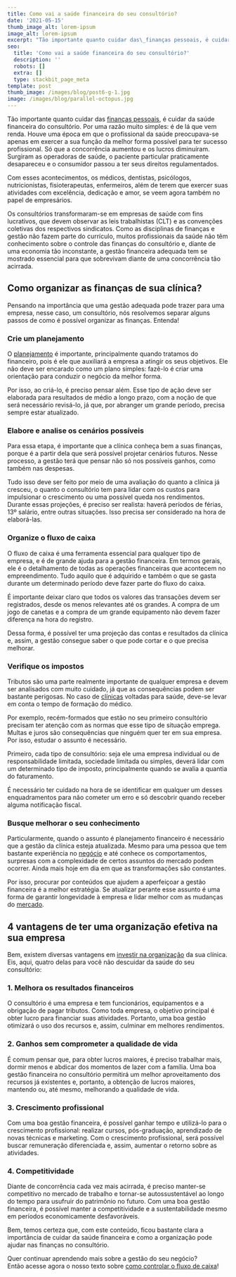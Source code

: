 ```yaml
---
title: Como vai a saúde financeira do seu consultório?
date: '2021-05-15'
thumb_image_alt: lorem-ipsum
image_alt: lorem-ipsum
excerpt: "Tão importante quanto cuidar das\_finanças pessoais, é cuidar da saúde financeira do consultório. Por uma razão muito simples: é de lá que vem renda. "
seo:
  title: 'Como vai a saúde financeira do seu consultório?'
  description: ''
  robots: []
  extra: []
  type: stackbit_page_meta
template: post
thumb_image: /images/blog/post6-g-1.jpg
image: /images/blog/parallel-octopus.jpg
---
```

Tão importante quanto cuidar das [finanças pessoais](https://pt.wikipedia.org/wiki/Finan%C3%A7as_pessoais), é cuidar da saúde financeira do consultório. Por uma razão muito simples: é de lá que vem renda. Houve uma época em que o profissional da saúde preocupava-se apenas em exercer a sua função da melhor forma possível para ter sucesso profissional. Só que a concorrência aumentou e os lucros diminuíram. Surgiram as operadoras de saúde, o paciente particular praticamente desapareceu e o consumidor passou a ter seus direitos regulamentados.

Com esses acontecimentos, os médicos, dentistas, psicólogos, nutricionistas, fisioterapeutas, enfermeiros, além de terem que exercer suas atividades com excelência, dedicação e amor, se veem agora também no papel de empresários.

Os consultórios transformaram-se em empresas de saúde com fins lucrativos, que devem observar as leis trabalhistas (CLT) e as convenções coletivas dos respectivos sindicatos. Como as disciplinas de finanças e gestão não fazem parte do currículo, muitos profissionais da saúde não têm conhecimento sobre o controle das finanças do consultório e, diante de uma economia tão inconstante, a gestão financeira adequada tem se mostrado essencial para que sobrevivam diante de uma concorrência tão acirrada.

## **Como organizar as finanças de sua clínica?**

Pensando na importância que uma gestão adequada pode trazer para uma empresa, nesse caso, um consultório, nós resolvemos separar alguns passos de como é possível organizar as finanças. Entenda!

### Crie um planejamento

O [planejamento](https://saudemaisacao.com.br/blog/planejamento-financeiro-o-primeiro-passo/) é importante, principalmente quando tratamos do financeiro, pois é ele que auxiliará a empresa a atingir os seus objetivos. Ele não deve ser encarado como um plano simples: fazê-lo é criar uma orientação para conduzir o negócio da melhor forma.

Por isso, ao criá-lo, é preciso pensar além. Esse tipo de ação deve ser elaborada para resultados de médio a longo prazo, com a noção de que será necessário revisá-lo, já que, por abranger um grande período, precisa sempre estar atualizado.

### Elabore e analise os cenários possíveis

Para essa etapa, é importante que a clínica conheça bem a suas finanças, porque é a partir dela que será possível projetar cenários futuros. Nesse processo, a gestão terá que pensar não só nos possíveis ganhos, como também nas despesas.

Tudo isso deve ser feito por meio de uma avaliação do quanto a clínica já cresceu, o quanto o consultório tem para lidar com os custos para impulsionar o crescimento ou uma possível queda nos rendimentos. Durante essas projeções, é preciso ser realista: haverá períodos de férias, 13º salário, entre outras situações. Isso precisa ser considerado na hora de elaborá-las.

### Organize o fluxo de caixa

O fluxo de caixa é uma ferramenta essencial para qualquer tipo de empresa, e é de grande ajuda para a gestão financeira. Em termos gerais, ele é o detalhamento de todas as operações financeiras que acontecem no empreendimento. Tudo aquilo que é adquirido e também o que se gasta durante um determinado período deve fazer parte do fluxo do caixa.

É importante deixar claro que todos os valores das transações devem ser registrados, desde os menos relevantes até os grandes. A compra de um jogo de canetas e a compra de um grande equipamento não devem fazer diferença na hora do registro.

Dessa forma, é possível ter uma projeção das contas e resultados da clínica e, assim, a gestão consegue saber o que pode cortar e o que precisa melhorar.

### Verifique os impostos

Tributos são uma parte realmente importante de qualquer empresa e devem ser analisados com muito cuidado, já que as consequências podem ser bastante perigosas. No caso de [clínicas](http://saudemaisacao.com.br/blog/exigencias-legais-consultorio/) voltadas para saúde, deve-se levar em conta o tempo de formação do médico.

Por exemplo, recém-formados que estão no seu primeiro consultório precisam ter atenção com as normas que esse tipo de situação emprega. Multas e juros são consequências que ninguém quer ter em sua empresa. Por isso, estudar o assunto é necessário.

Primeiro, cada tipo de consultório: seja ele uma empresa individual ou de responsabilidade limitada, sociedade limitada ou simples, deverá lidar com um determinado tipo de imposto, principalmente quando se avalia a quantia do faturamento.

É necessário ter cuidado na hora de se identificar em qualquer um desses enquadramentos para não cometer um erro e só descobrir quando receber alguma notificação fiscal.

### Busque melhorar o seu conhecimento

Particularmente, quando o assunto é planejamento financeiro é necessário que a gestão da clínica esteja atualizada. Mesmo para uma pessoa que tem bastante experiência no [negócio](https://saudemaisacao.com.br/blog/30-perguntas-para-responder-antes-de-abrir-o-negocio-proprio/) e até conhece os comportamentos, surpresas com a complexidade de certos assuntos do mercado podem ocorrer. Ainda mais hoje em dia em que as transformações são constantes.

Por isso, procurar por conteúdos que ajudem a aperfeiçoar a gestão financeira é a melhor estratégia. Se atualizar perante esse assunto é uma forma de garantir longevidade à empresa e lidar melhor com as mudanças do [mercado](https://saudemaisacao.com.br/blog/como-funciona-o-mercado-de-opcoes/).

## **4 vantagens de ter uma organização efetiva na sua empresa**

Bem, existem diversas vantagens em [investir na organização](https://saudemaisacao.com.br/blog/faca-as-coisas-acontecerem/) da sua clínica. Eis, aqui, quatro delas para você não descuidar da saúde do seu consultório:

### 1. Melhora os resultados financeiros

O consultório é uma empresa e tem funcionários, equipamentos e a obrigação de pagar tributos. Como toda empresa, o objetivo principal é obter lucro para financiar suas atividades. Portanto, uma boa gestão otimizará o uso dos recursos e, assim, culminar em melhores rendimentos.

### 2. Ganhos sem comprometer a qualidade de vida

É comum pensar que, para obter lucros maiores, é preciso trabalhar mais, dormir menos e abdicar dos momentos de lazer com a família. Uma boa gestão financeira no consultório permitirá um melhor aproveitamento dos recursos já existentes e, portanto, a obtenção de lucros maiores, mantendo ou, até mesmo, melhorando a qualidade de vida.

### 3. Crescimento profissional

Com uma boa gestão financeira, é possível ganhar tempo e utilizá-lo para o crescimento profissional: realizar cursos, pós-graduação, aprendizado de novas técnicas e marketing. Com o crescimento profissional, será possível buscar remuneração diferenciada e, assim, aumentar o retorno sobre as atividades.

### 4. Competitividade

Diante de concorrência cada vez mais acirrada, é preciso manter-se competitivo no mercado de trabalho e tornar-se autossustentável ao longo do tempo para usufruir do patrimônio no futuro. Com uma boa gestão financeira, é possível manter a competitividade e a sustentabilidade mesmo em períodos economicamente desfavoráveis.

Bem, temos certeza que, com este conteúdo, ficou bastante clara a importância de cuidar da saúde financeira e como a organização pode ajudar nas finanças no consultório.

Quer continuar aprendendo mais sobre a gestão do seu negócio? Então acesse agora o nosso texto sobre [como controlar o fluxo de caixa](https://saudemaisacao.com.br/blog/veja-como-controlar-o-fluxo-de-caixa-da-sua-clinica-do-jeito-certo/)!
